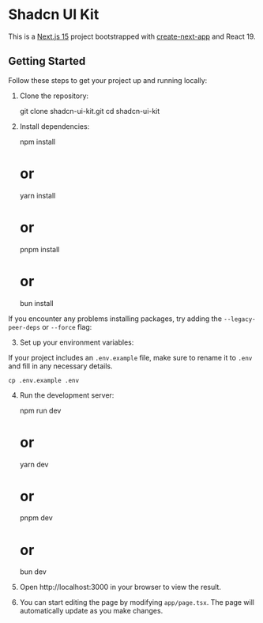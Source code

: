 # Shadcn UI Kit

This is a [Next.js 15](https://nextjs.org/) project bootstrapped with [create-next-app](https://github.com/vercel/next.js/tree/canary/packages/create-next-app) and React 19.

## Getting Started

Follow these steps to get your project up and running locally:

1. Clone the repository:


    git clone shadcn-ui-kit.git
    cd shadcn-ui-kit
   
2. Install dependencies:


    npm install
    # or
    yarn install
    # or
    pnpm install
    # or
    bun install

If you encounter any problems installing packages, try adding the `--legacy-peer-deps` or `--force` flag:

    
3. Set up your environment variables:

If your project includes an `.env.example` file, make sure to rename it to `.env` and fill in any necessary details.

    cp .env.example .env

4. Run the development server: 

    
    npm run dev
    # or
    yarn dev
    # or
    pnpm dev
    # or
    bun dev
   
5. Open http://localhost:3000 in your browser to view the result.
6. You can start editing the page by modifying `app/page.tsx`. The page will automatically update as you make changes.

